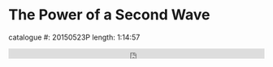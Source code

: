 # The Power of a Second Wave

catalogue #: 20150523P
length: 1:14:57

<iframe width="100%" height="20" scrolling="no" frameborder="no" src="https://w.soundcloud.com/player/?url=https%3A//api.soundcloud.com/tracks/207120145&amp;color=ff5500&amp;inverse=false&amp;auto_play=false&amp;show_user=true"></iframe>